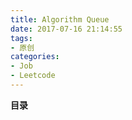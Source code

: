 ```yaml
---
title: Algorithm Queue
date: 2017-07-16 21:14:55
tags:
- 原创
categories:
- Job
- Leetcode
---
```


__目录__

<!-- toc -->
<!--more-->
